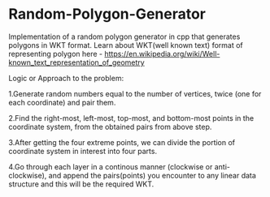 # Random-Polygon-Generator
Implementation of a random polygon generator in cpp that generates polygons in WKT format.
Learn about WKT(well known text) format of representing polygon here - https://en.wikipedia.org/wiki/Well-known_text_representation_of_geometry

Logic or Approach to the problem:

1.Generate random numbers equal to the number of vertices, twice (one for each coordinate) and pair them.

2.Find the right-most, left-most, top-most, and bottom-most points in the coordinate system, from the obtained pairs from above step.

3.After getting the four extreme points, we can divide the portion of coordinate system in interest into four parts.

4.Go through each layer in a continous manner (clockwise or anti-clockwise), and append the pairs(points) you encounter to any linear data structure and this will be the required WKT.
